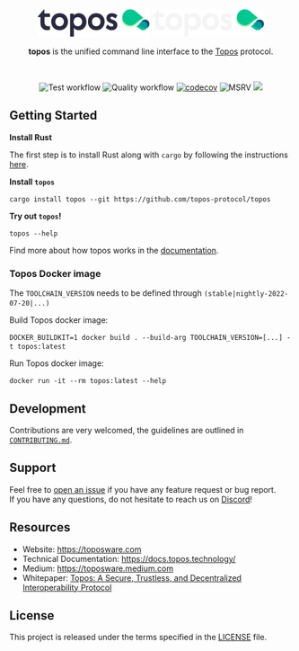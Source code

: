 <div id="top"></div>
<!-- PROJECT LOGO -->
<br />
<div align="center">

  <img src="./.github/assets/topos_logo.png#gh-light-mode-only" alt="Logo" width="200">
  <img src="./.github/assets/topos_logo_dark.png#gh-dark-mode-only" alt="Logo" width="200">

<br />

<p align="center">
<b>topos</b> is the unified command line interface to the <a href="https://docs.topos.technology/">Topos</a> protocol.
</p>
</div>

<br />

<div align="center">

![Test workflow](https://github.com/topos-protocol/topos/actions/workflows/test.yml/badge.svg)
![Quality workflow](https://github.com/topos-protocol/topos/actions/workflows/quality.yml/badge.svg)
[![codecov](https://codecov.io/gh/topos-protocol/topos/branch/main/graph/badge.svg?token=FOH2B2GRL9)](https://codecov.io/gh/topos-protocol/topos)
![MSRV](https://img.shields.io/badge/MSRV-1.71.1-blue?labelColor=1C2C2E&logo=Rust)
[![](https://dcbadge.vercel.app/api/server/7HZ8F8ykBT?style=flat)](https://discord.gg/7HZ8F8ykBT)

</div>

## Getting Started

**Install Rust**

The first step is to install Rust along with `cargo` by following the instructions [here](https://doc.rust-lang.org/book/ch01-01-installation.html#installing-rustup-on-linux-or-macos).

**Install `topos`**

```
cargo install topos --git https://github.com/topos-protocol/topos
```

**Try out `topos`!**

```
topos --help
```

Find more about how topos works in the [documentation](https://docs.topos.technology/).

### Topos Docker image

The `TOOLCHAIN_VERSION` needs to be defined through `(stable|nightly-2022-07-20|...)`

Build Topos docker image:

```
DOCKER_BUILDKIT=1 docker build . --build-arg TOOLCHAIN_VERSION=[...] -t topos:latest
```
Run Topos docker image:

```
docker run -it --rm topos:latest --help
```


## Development

Contributions are very welcomed, the guidelines are outlined in [`CONTRIBUTING.md`](https://github.com/topos-protocol/.github/blob/main/CONTRIBUTING.md).<br />

## Support

Feel free to [open an issue](https://github.com/topos-protocol/topos/issues/new) if you have any feature request or bug report.<br />
If you have any questions, do not hesitate to reach us on [Discord](https://discord.gg/7HZ8F8ykBT)!

## Resources

- Website: <https://toposware.com>
- Technical Documentation: <https://docs.topos.technology/>
- Medium: <https://toposware.medium.com>
- Whitepaper: [Topos: A Secure, Trustless, and Decentralized
  Interoperability Protocol](https://arxiv.org/pdf/2206.03481.pdf)

## License

This project is released under the terms specified in the [LICENSE](LICENSE) file.
